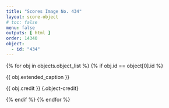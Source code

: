 ```yaml
---
title: "Scores Image No. 434"
layout: score-object
# toc: false
menu: false
outputs: [ html ]
order: 14340
object:
  - id: "434"
---
```


{% for obj in objects.object_list %}
{% if obj.id == object[0].id %}

{{ obj.extended_caption }}

{{ obj.credit }} {.object-credit}

{% endif %}
{% endfor %}
